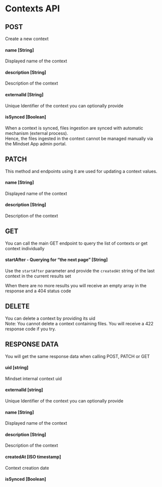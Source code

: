 # Contexts API

## POST <a href="#post" id="post"></a>

Create a new context

#### name \[String] <a href="#name-string" id="name-string"></a>

Displayed name of the context

#### description \[String] <a href="#description-string" id="description-string"></a>

Description of the context

#### externalId \[String] <a href="#externalid-string" id="externalid-string"></a>

Unique Identifier of the context you can optionally provide

#### isSynced \[Boolean] <a href="#issynced-boolean" id="issynced-boolean"></a>

When a context is synced, files ingestion are synced with automatic mechanism (external process).\
Hence, the files ingested in the context cannot be managed manually via the Mindset App admin portal.

&#x20;

## PATCH <a href="#patch" id="patch"></a>

This method and endpoints using it are used for updating a context values.

#### name \[String] <a href="#name-string-.1" id="name-string-.1"></a>

Displayed name of the context

#### description \[String] <a href="#description-string-.1" id="description-string-.1"></a>

Description of the context

&#x20;

## GET <a href="#get" id="get"></a>

You can call the main GET endpoint to query the list of contexts or get context individually

#### startAfter - Querying for “the next page” \[String] <a href="#startafter-querying-for-the-next-page-string" id="startafter-querying-for-the-next-page-string"></a>

Use the `startAfter` parameter and provide the `createdAt` string of the last context in the current results set

When there are no more results you will receive an empty array in the response and a 404 status code

&#x20;

## DELETE <a href="#delete" id="delete"></a>

You can delete a context by providing its uid\
Note: You cannot delete a context containing files. You will receive a 422 response code if you try.

&#x20;

## RESPONSE DATA <a href="#response-data" id="response-data"></a>

You will get the same response data when calling POST, PATCH or GET

#### uid \[string] <a href="#uid-string" id="uid-string"></a>

Mindset internal context uid

#### externalId \[string] <a href="#externalid-string" id="externalid-string"></a>

Unique Identifier of the context you can optionally provide

#### name \[String] <a href="#name-string-.2" id="name-string-.2"></a>

Displayed name of the context

#### description \[String] <a href="#description-string-.2" id="description-string-.2"></a>

Description of the context

#### createdAt \[ISO timestamp] <a href="#createdat-iso-timestamp" id="createdat-iso-timestamp"></a>

Context creation date

#### isSynced \[Boolean] <a href="#issynced-boolean-.1" id="issynced-boolean-.1"></a>
